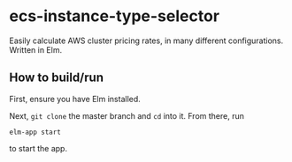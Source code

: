 # ecs-instance-type-selector
Easily calculate AWS cluster pricing rates, in many different configurations. Written in Elm.


## How to build/run
First, ensure you have Elm installed.

Next, `git clone` the master branch and `cd` into it.
From there, run

`elm-app start`

to start the app.